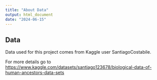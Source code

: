 ```yaml
---
title: "About Data"
output: html_document
date: "2024-06-15"
---
```


## Data

Data used for this project comes from Kaggle user SantiagoCostabile. 

For more details go to <https://www.kaggle.com/datasets/santiago123678/biological-data-of-human-ancestors-data-sets>